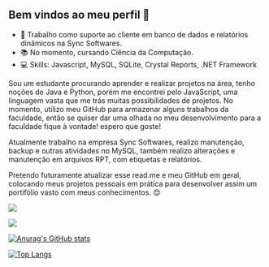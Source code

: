 ## Bem vindos ao meu perfil 💪


- 🔭 Trabalho como suporte ao cliente em banco de dados e relatórios dinâmicos na Sync Softwares.
- 📚 No momento, cursando Ciência da Computação.
- 💻 Skills: Javascript, MySQL, SQLite, Crystal Reports, .NET Framework

Sou um estudante procurando aprender e realizar projetos na área, tenho noções de Java e Python, porém me encontrei pelo JavaScript, uma linguagem vasta que me trás muitas possibilidades de projetos.
No momento, utilizo meu GitHub para armazenar alguns trabalhos da faculdade, então se quiser dar uma olhada no meu desenvolvimento para a faculdade fique à vontade! espero que goste!

Atualmente trabalho na empresa Sync Softwares, realizo manutenção, backup e outras atividades no MySQL, também realizo alterações e manutenção em arquivos RPT, com etiquetas e relatórios.

Pretendo futuramente atualizar esse read.me e meu GitHub em geral, colocando meus projetos pessoais em prática para desenvolver assim um portifólio vasto com meus conhecimentos. 😊

[<img src="https://img.shields.io/badge/LinkedIn-0077B5?style=for-the-badge&logo=linkedin&logoColor=white">](https://www.linkedin.com/in/fernando-de-deus-teixeira-junior-b78239246/)

<a href="mailto:fernandodedeus525@gmail.com">
<img src="https://img.shields.io/badge/Gmail-D14836?style=for-the-badge&logo=gmail&logoColor=white"/>
</a>


[![Anurag's GitHub stats](https://github-readme-stats.vercel.app/api?username=fernandodedeus)](https://github.com/anuraghazra/github-readme-stats)

<div style="width: 200px;">
<a href="https://github.com/SeuPerfilAqui/github-readme-stats">
  <img src="https://github-readme-stats.vercel.app/api/top-langs/?username=fernandodedeus&langs_count=8" alt="Top Langs" />
</a>
</div>

